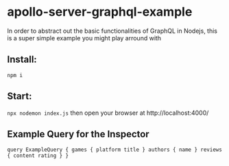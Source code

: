 # apollo-server-graphql-example
In order to abstract out the basic functionalities of GraphQL in Nodejs, this is a super simple example you might play arround with


## Install:
``
npm i
``


## Start:
``
npx nodemon index.js
``
then open your browser at http://localhost:4000/


## Example Query for the Inspector

``
query ExampleQuery {
  games {
    platform
    title
  }
  authors {
    name
  }
  reviews {
    content
    rating
  }
}
``